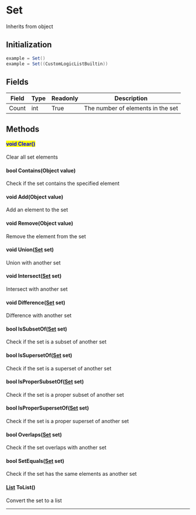 # Set

Inherits from object

## Initialization

```csharp
example = Set()
example = Set((CustomLogicListBuiltin))
```

## Fields

| Field | Type | Readonly | Description                       |
| ----- | ---- | -------- | --------------------------------- |
| Count | int  | True     | The number of elements in the set |

## Methods

#### <mark style="color:blue;">void Clear()</mark>

Clear all set elements

#### bool Contains(Object value)

Check if the set contains the specified element

#### void Add(Object value)

Add an element to the set

#### void Remove(Object value)

Remove the element from the set

#### void Union([Set](Set.md) set)

Union with another set

#### void Intersect([Set](Set.md) set)

Intersect with another set

#### void Difference([Set](Set.md) set)

Difference with another set

#### bool IsSubsetOf([Set](Set.md) set)

Check if the set is a subset of another set

#### bool IsSupersetOf([Set](Set.md) set)

Check if the set is a superset of another set

#### bool IsProperSubsetOf([Set](Set.md) set)

Check if the set is a proper subset of another set

#### bool IsProperSupersetOf([Set](Set.md) set)

Check if the set is a proper superset of another set

#### bool Overlaps([Set](Set.md) set)

Check if the set overlaps with another set

#### bool SetEquals([Set](Set.md) set)

Check if the set has the same elements as another set

#### [List](List.md) ToList()

Convert the set to a list

***
